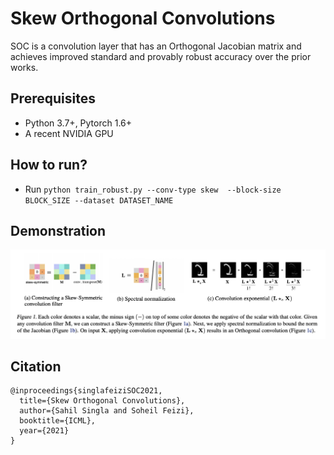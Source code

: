 # Skew Orthogonal Convolutions

SOC is a convolution layer that has an Orthogonal Jacobian matrix and achieves improved standard and provably robust accuracy over the prior works.

## Prerequisites

+ Python 3.7+, Pytorch 1.6+
+ A recent NVIDIA GPU

## How to run?

+ Run ```python train_robust.py --conv-type skew  --block-size BLOCK_SIZE --dataset DATASET_NAME```

## Demonstration

![demo](./figures/SOC_demo.png)

## Citation

```
@inproceedings{singlafeiziSOC2021,
  title={Skew Orthogonal Convolutions},
  author={Sahil Singla and Soheil Feizi},
  booktitle={ICML},
  year={2021}
}
```
